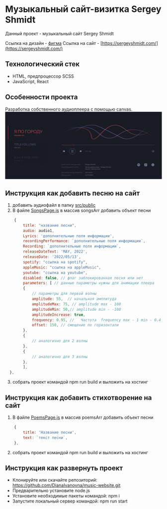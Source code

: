 # Музыкальный сайт-визитка Sergey Shmidt

Данный проект - музыкальный сайт Sergey Shmidt

Ссылка на дизайн - [фигма](https://www.figma.com/file/XtfMmNvL8K3pWlq2oKF7lU/Sergey-Shmidt-Official-Web-Site?node-id=697%3A1327)
Ссылка на сайт - [https://sergeyshmidt.com/](https://sergeyshmidt.com/)

## Технологический стек

- HTML, предпроцессор SCSS
- JavaScript, React

## Особенности проекта

Разработка собственного аудиоплеера с помощью canvas.
![картинка плеера](src/public/audioPlay.png)

## Инструкция как добавить песню на сайт

1. добавить аудиофайл в папку [src/public](src/public)
2. В файле [SongsPage.js](src/component/SongsPage/SongsPage.js) в массив songsArr добавить объект песни

```js
    {
        title: "название песни",
        audio: audio1,
        Lyrics: 'дополнительные поля информации',
        recordingPerformance: `дополнительные поля информации`,
        Recording: `дополнительные поля информации`,
        releaseDateText: 'MAY, 2022',
        releaseDate: '2022/05/13',
        spotify: "ссылка на spotify",
        appleMusic: "ссылка на appleMusic",
        youtube: "ссылка на youtube",
        disabled: false, // флаг заблокированная песня или нет
        parameters: [ // данные параметры нужны для анимации плеера
        {
            // параметры для первой волны
            amplitude: 55,  // начальная амплитуда
            amplitudeMax: 75, // amplitude max - 100
            amplitudeMin: 50,// amplitude min - -100
            amplitudeIncrease: true,
            frequency: 0.95, //   Частота  frequency max - 1 min - 0.4
            offset: 150, // смещение по горизонтали
        },
        {
            // аналогично для 2 волны
        },
        {
            // аналогично для 3 волны
        },
        ],
  },
```

3. собрать проект командой npm run build и выложить на хостинг

## Инструкция как добавить стихотворение на сайт

1. В файле [PoemsPage.js](src/component/PoemsPage/PoemsPage.js) в массив poemsArr добавить объект песни

```js
    {
        title: 'Название песни',
        text: `текст песни`,
    },
```

2. собрать проект командой npm run build и выложить на хостинг

## Инструкция как развернуть проект

- Клонируйте или скачайте репозиторий: https://github.com/DianaIvanovna/music-website.git
- Предварительно установите node.js
- Установите необходимые пакеты командой: npm i
- Запустите локальный сервер командой: npm run start
